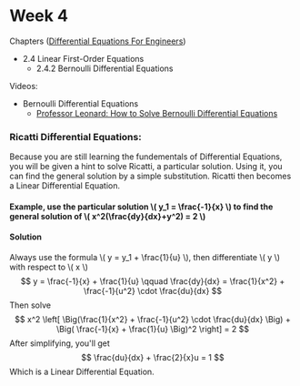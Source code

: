 # Week 4

Chapters ([Differential Equations For Engineers](https://annas-archive.org/md5/ab5d25b4f04496d66e42b911cf6d9fe4))
- 2.4 Linear First-Order Equations
    - 2.4.2 Bernoulli Differential Equations

Videos:
- Bernoulli Differential Equations
    - [Professor Leonard: How to Solve Bernoulli Differential Equations](https://www.youtube.com/watch?v=NjIMGAIPbzg&list=PLDesaqWTN6ESPaHy2QUKVaXNZuQNxkYQ_)

### Ricatti Differential Equations:
Because you are still learning the fundementals of Differential Equations, you will be given a hint to solve Ricatti, a particular solution. Using it, you can find the general solution by a simple substitution. Ricatti then becomes a Linear Differential Equation.
#### Example, use the particular solution \\( y_1 = \frac{-1}{x} \\) to find the general solution of \\( x^2(\frac{dy}{dx}+y^2) = 2 \\)
#### Solution
Always use the formula \\( y = y_1 + \frac{1}{u} \\), then differentiate \\( y \\) with respect to \\( x \\)
$$ y = \frac{-1}{x} + \frac{1}{u} \qquad  \frac{dy}{dx} = \frac{1}{x^2} + \frac{-1}{u^2} \cdot \frac{du}{dx} $$
Then solve
$$ x^2 \left[ \Big(\frac{1}{x^2} + \frac{-1}{u^2} \cdot \frac{du}{dx} \Big) + \Big( \frac{-1}{x} + \frac{1}{u} \Big)^2 \right] = 2 $$
After simplifying, you'll get
$$ \frac{du}{dx} + \frac{2}{x}u = 1 $$
Which is a Linear Differential Equation.
